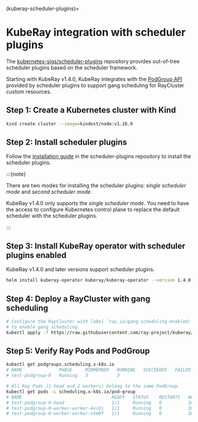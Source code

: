 (kuberay-scheduler-plugins)=
# KubeRay integration with scheduler plugins

The [kubernetes-sigs/scheduler-plugins](https://github.com/kubernetes-sigs/scheduler-plugins) repository provides out-of-tree scheduler plugins based on the scheduler framework.

Starting with KubeRay v1.4.0, KubeRay integrates with the [PodGroup API](https://github.com/kubernetes-sigs/scheduler-plugins/blob/93126eabdf526010bf697d5963d849eab7e8e898/site/content/en/docs/plugins/coscheduling.md) provided by scheduler plugins to support gang scheduling for RayCluster custom resources.

## Step 1: Create a Kubernetes cluster with Kind

```sh
kind create cluster --image=kindest/node:v1.26.0
```

## Step 2: Install scheduler plugins

Follow the [installation guide](https://scheduler-plugins.sigs.k8s.io/docs/user-guide/installation/) in the scheduler-plugins repository to install the scheduler plugins.

:::{note}

There are two modes for installing the scheduler plugins: *single scheduler mode* and *second scheduler mode*.

KubeRay v1.4.0 only supports the *single scheduler mode*.
You need to have the access to configure Kubernetes control plane to replace the default scheduler with the scheduler plugins.

:::

## Step 3: Install KubeRay operator with scheduler plugins enabled

KubeRay v1.4.0 and later versions support scheduler plugins.

```sh
helm install kuberay-operator kuberay/kuberay-operator --version 1.4.0 --set batchScheduler.name=scheduler-plugins
```

## Step 4: Deploy a RayCluster with gang scheduling

```sh
# Configure the RayCluster with label `ray.io/gang-scheduling-enabled: "true"`
# to enable gang scheduling.
kubectl apply -f https://raw.githubusercontent.com/ray-project/kuberay/release-1.4/ray-operator/config/samples/ray-cluster.scheduler-plugins.yaml
```

## Step 5: Verify Ray Pods and PodGroup

```sh
kubectl get podgroups.scheduling.x-k8s.io
# NAME              PHASE     MINMEMBER   RUNNING   SUCCEEDED   FAILED   AGE
# test-podgroup-0   Running   3           3                              2m25s

# All Ray Pods (1 head and 2 workers) belong to the same PodGroup.
kubectl get pods -L scheduling.x-k8s.io/pod-group
# NAME                                  READY   STATUS    RESTARTS   AGE     POD-GROUP
# test-podgroup-0-head                  1/1     Running   0          3m30s   test-podgroup-0
# test-podgroup-0-worker-worker-4vc6j   1/1     Running   0          3m30s   test-podgroup-0
# test-podgroup-0-worker-worker-ntm9f   1/1     Running   0          3m30s   test-podgroup-0
```